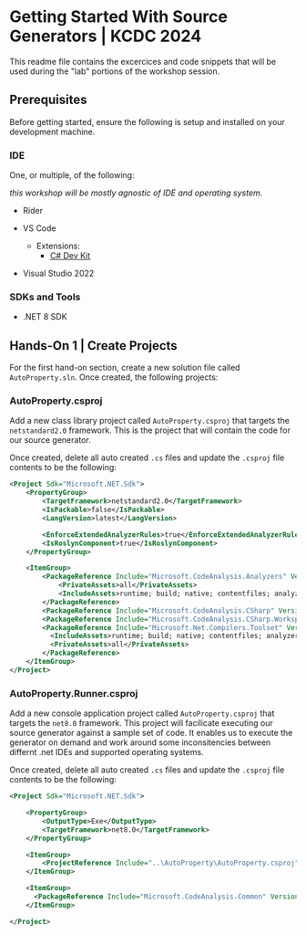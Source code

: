 # Getting Started With Source Generators | KCDC 2024

This readme file contains the excercices and code snippets that will be used during the "lab" portions of the workshop session.

## Prerequisites

Before getting started, ensure the following is setup and installed on your development machine.

### IDE

One, or multiple, of the following:

*this workshop will be mostly agnostic of IDE and operating system.*

- Rider

- VS Code
  - Extensions:
    - [C# Dev Kit](https://marketplace.visualstudio.com/items?itemName=ms-dotnettools.csdevkit)

- Visual Studio 2022

### SDKs and Tools

- .NET 8 SDK

## Hands-On 1 | Create Projects

For the first hand-on section, create a new solution file called `AutoProperty.sln`. Once created, the following projects:

### AutoProperty.csproj

Add a new class library project called `AutoProperty.csproj` that targets the `netstandard2.0` framework.  This is the project that
will contain the code for our source generator. 

Once created, delete all auto created `.cs` files and update the `.csproj` file contents to be the following:

```xml
<Project Sdk="Microsoft.NET.Sdk">
	<PropertyGroup>
		<TargetFramework>netstandard2.0</TargetFramework>
		<IsPackable>false</IsPackable>
		<LangVersion>latest</LangVersion>

		<EnforceExtendedAnalyzerRules>true</EnforceExtendedAnalyzerRules>
		<IsRoslynComponent>true</IsRoslynComponent>
	</PropertyGroup>

	<ItemGroup>
		<PackageReference Include="Microsoft.CodeAnalysis.Analyzers" Version="3.3.4">
			<PrivateAssets>all</PrivateAssets>
			<IncludeAssets>runtime; build; native; contentfiles; analyzers; buildtransitive</IncludeAssets>
		</PackageReference>
		<PackageReference Include="Microsoft.CodeAnalysis.CSharp" Version="4.8.0" />
		<PackageReference Include="Microsoft.CodeAnalysis.CSharp.Workspaces" Version="4.8.0" />
		<PackageReference Include="Microsoft.Net.Compilers.Toolset" Version="4.8.0">
		  <IncludeAssets>runtime; build; native; contentfiles; analyzers; buildtransitive</IncludeAssets>
		  <PrivateAssets>all</PrivateAssets>
		</PackageReference>
	</ItemGroup>
</Project>
```

### AutoProperty.Runner.csproj

Add a new console application project called `AutoProperty.csproj` that targets the `net8.0` framework.  This project will facilicate
executing our source generator against a sample set of code. It enables us to execute the generator on demand and work around some inconsitencies
between differnt .net IDEs and supported operating systems.

Once created, delete all auto created `.cs` files and update the `.csproj` file contents to be the following:

```xml
<Project Sdk="Microsoft.NET.Sdk">

    <PropertyGroup>
        <OutputType>Exe</OutputType>
        <TargetFramework>net8.0</TargetFramework>
    </PropertyGroup>

    <ItemGroup>
        <ProjectReference Include="..\AutoProperty\AutoProperty.csproj" />
    </ItemGroup>

    <ItemGroup>
      <PackageReference Include="Microsoft.CodeAnalysis.Common" Version="4.8.0" />
    </ItemGroup>

</Project>
```